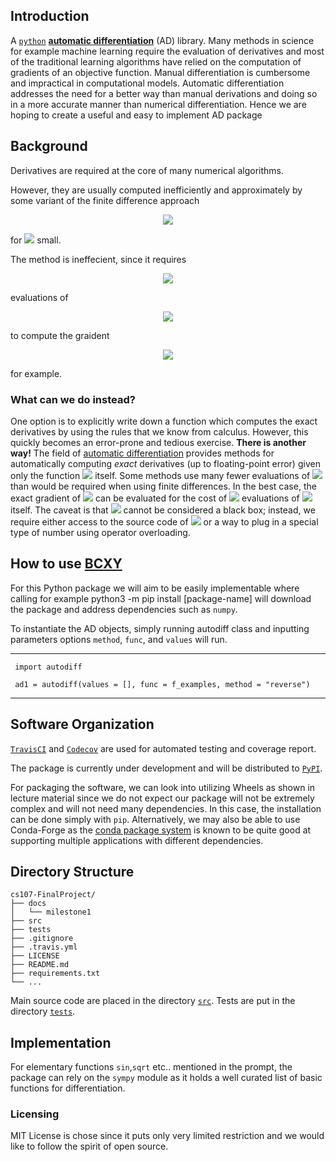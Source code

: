 
## Introduction

A [`python`](https://www.python.org/) [**automatic differentiation**](https://en.wikipedia.org/wiki/Automatic_differentiation) (AD) library.
Many methods in science for example machine learning require the evaluation of derivatives and most of the traditional learning algorithms have relied on the computation of gradients of an objective function. Manual differentiation is cumbersome and impractical in computational models. Automatic differentiation addresses the need for a better way than manual derivations and doing so in a more accurate manner than numerical differentiation. Hence we are hoping to create a useful and easy to implement AD package


## Background
Derivatives are required at the core of many numerical algorithms. 

However, they are usually computed inefficiently and approximately by some variant of the finite difference approach
<p align="center">
  <img src="https://latex.codecogs.com/svg.latex?f'(x)\approx\frac{f(x+h)-f(x)}{h},"> 
</p>
<p>for <img src="https://latex.codecogs.com/svg.latex?h"> small.</p>
The method is ineffecient, since it requires 
<p align="center">
  <img src="https://latex.codecogs.com/svg.latex?\Omega(n)"> 
</p>  
evaluations of 
<p align="center">
  <img src="https://latex.codecogs.com/svg.latex?f:\mathbb{R}^n\to\mathbb{R}">
</p>
to compute the graident
<p align="center">
  <img src="https://latex.codecogs.com/svg.latex?\nabla%20f(x)=\left(\frac{\partial%20f}{\partial%20x_1}(x),\cdots,\frac{\partial%20f}{\partial%20x_n}(x)\right),">
</p>
for example.

### What can we do instead?
One option is to explicitly write down a function which computes the exact derivatives by using the rules that we know from calculus. However, this quickly becomes an error-prone and tedious exercise. **There is another way!** The field of [automatic differentiation](https://en.wikipedia.org/wiki/Automatic_differentiation) provides methods for automatically computing *exact* derivatives (up to floating-point error) given only the function <img src="https://latex.codecogs.com/svg.latex?f"> itself. Some methods use many fewer evaluations of <img src="https://latex.codecogs.com/svg.latex?f"> than would be required when using finite differences. In the best case, the exact gradient of <img src="https://latex.codecogs.com/svg.latex?f"> can be evaluated for the cost of <img src="https://latex.codecogs.com/svg.latex?\mathcal{O}(1)"> evaluations of <img src="https://latex.codecogs.com/svg.latex?f"> itself. The caveat is that <img src="https://latex.codecogs.com/svg.latex?f"> cannot be considered a black box; instead, we require either access to the source code of <img src="https://latex.codecogs.com/svg.latex?f"> or a way to plug in a special type of number using operator overloading.

## How to use [BCXY](https://github.com/cs107-BCXY/cs107-FinalProject)

For this Python package we will aim to be easily implementable where calling for example python3 -m pip install [package-name] will download the package and address dependencies such as `numpy`.

To instantiate the AD objects, simply running autodiff class and inputting parameters options `method`, `func`, and `values` will run.

-----
     import autodiff

     ad1 = autodiff(values = [], func = f_examples, method = "reverse")

-----

## Software Organization
[`TravisCI`](https://travis-ci.org/) and [`Codecov`](https://about.codecov.io/) are used for automated testing and coverage report.

The package is currently under development and will be distributed to [`PyPI`](https://pypi.org/).

For packaging the software, we can look into utilizing Wheels as shown in lecture material since we do not expect our package will not be extremely complex and will not need many dependencies. In this case, the installation can be done simply with `pip`. Alternatively, we may also be able to use Conda-Forge as the [conda package system](https://docs.conda.io/en/latest/) is known to be quite good at supporting multiple applications with different dependencies.


## Directory Structure 
<div class="highlight"><pre><span></span><code>cs107-FinalProject/
├── docs
│   └── milestone1
├── src
├── tests
├── .gitignore
├── .travis.yml
├── LICENSE
├── README.md
├── requirements.txt
└── ...
</code></pre></div>

Main source code are placed in the directory [`src`](https://github.com/cs107-BCXY/cs107-FinalProject/tree/main/src). Tests are put in the directory [`tests`](https://github.com/cs107-BCXY/cs107-FinalProject/tree/main/tests).

## Implementation

For elementary functions `sin`,`sqrt` etc.. mentioned in the prompt, the package can rely on the `sympy` module as it holds a well curated list of basic functions for differentiation.


### Licensing
MIT License is chose since it puts only very limited restriction and we would like to follow the spirit of open source.

